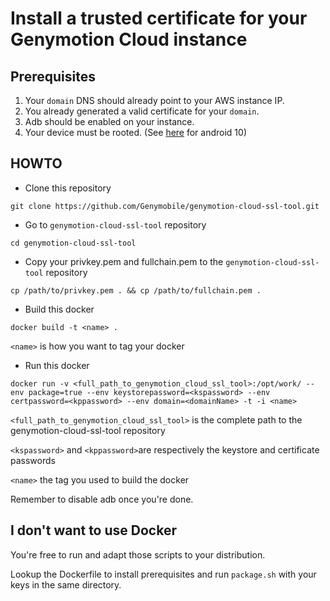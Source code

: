 # Install a trusted certificate for your Genymotion Cloud instance 

## Prerequisites


1. Your `domain` DNS should already point to your AWS instance IP.
2. You already generated a valid certificate for your `domain`.
3. Adb should be enabled on your instance.
4. Your device must be rooted. (See [here](https://docs.genymotion.com/paas/10_Using_root_access/) for android 10)

## HOWTO
* Clone this repository

```
git clone https://github.com/Genymobile/genymotion-cloud-ssl-tool.git
```

* Go to `genymotion-cloud-ssl-tool` repository

```
cd genymotion-cloud-ssl-tool
```

* Copy your privkey.pem and fullchain.pem to the `genymotion-cloud-ssl-tool` repository

```
cp /path/to/privkey.pem . && cp /path/to/fullchain.pem .
```

* Build this docker

```
docker build -t <name> .
```

`<name>` is how you want to tag your docker

* Run this docker

```
docker run -v <full_path_to_genymotion_cloud_ssl_tool>:/opt/work/ --env package=true --env keystorepassword=<kspassword> --env certpassword=<kppassword> --env domain=<domainName> -t -i <name>
```

`<full_path_to_genymotion_cloud_ssl_tool>` is the complete path to the genymotion-cloud-ssl-tool repository

`<kspassword>` and `<kppassword>`are respectively the keystore and certificate passwords

`<name>` the tag you used to build the docker

Remember to disable adb once you're done.

## I don't want to use Docker

You're free to run and adapt those scripts to your distribution.

Lookup the Dockerfile to install prerequisites and run `package.sh` with your keys in the same directory.
